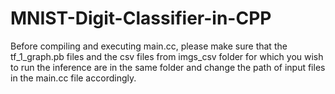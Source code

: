 # MNIST-Digit-Classifier-in-CPP  
Before compiling and executing main.cc, please make sure that the tf_1_graph.pb files and the csv files from imgs_csv folder for which you wish to run the inference are in the same folder and change the path of input files in the main.cc file accordingly. 
